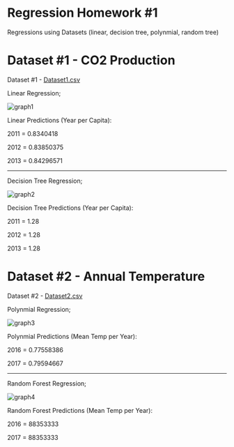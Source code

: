 # Regression Homework #1

Regressions using Datasets (linear, decision tree, polynmial, random tree)


# Dataset #1 - CO2 Production
Dataset #1 - [Dataset1.csv](https://github.com/ParishayA/Regression-Homework-1/files/7757074/Dataset1.csv)

Linear Regression;

![graph1](https://user-images.githubusercontent.com/95951042/146975216-ab5eca73-6dca-46fb-bd7c-a3ab97832b46.png)

Linear Predictions (Year per Capita):

2011 = 0.8340418

2012 = 0.83850375

2013 = 0.84296571

_________________________________________________________________________________________________________________________________________________________________________________

Decision Tree Regression;

![graph2](https://user-images.githubusercontent.com/95951042/146975435-c5099817-0175-40f2-aeea-63bf5b20f402.png)

Decision Tree Predictions (Year per Capita):

2011 = 1.28

2012 = 1.28

2013 = 1.28


# Dataset #2 - Annual Temperature
Dataset #2 - [Dataset2.csv](https://github.com/ParishayA/Regression-Homework-1/files/7757088/Dataset2.csv)

Polynmial Regression;

![graph3](https://user-images.githubusercontent.com/95951042/146975587-7ae66207-383b-439e-9f34-a97a18735262.png)

Polynmial Predictions (Mean Temp per Year):

2016 = 0.77558386

2017 = 0.79594667

_________________________________________________________________________________________________________________________________________________________________________________

Random Forest Regression;

![graph4](https://user-images.githubusercontent.com/95951042/146975727-49d30d4f-6423-4eac-9a1a-9385a13c2092.png)

Random Forest Predictions (Mean Temp per Year):

2016 = 88353333

2017 = 88353333

